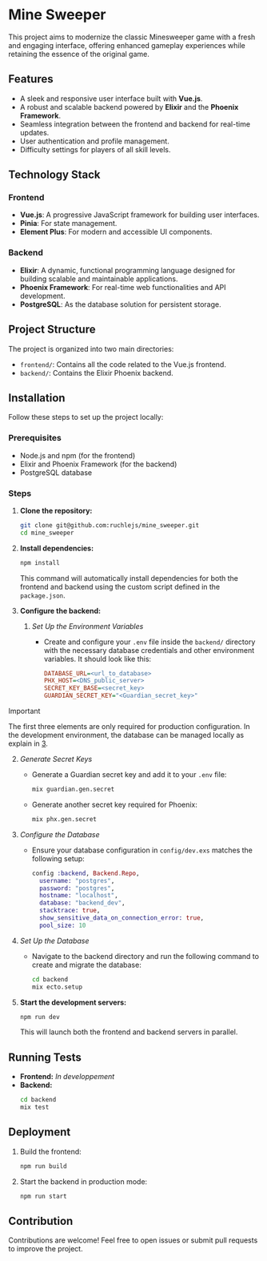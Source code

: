 # Mine Sweeper

This project aims to modernize the classic Minesweeper game with a fresh and engaging interface, offering enhanced gameplay experiences while retaining the essence of the original game.

## Features

- A sleek and responsive user interface built with **Vue.js**.
- A robust and scalable backend powered by **Elixir** and the **Phoenix Framework**.
- Seamless integration between the frontend and backend for real-time updates.
- User authentication and profile management.
- Difficulty settings for players of all skill levels.

## Technology Stack

### Frontend

- **Vue.js**: A progressive JavaScript framework for building user interfaces.
- **Pinia**: For state management.
- **Element Plus**: For modern and accessible UI components.

### Backend

- **Elixir**: A dynamic, functional programming language designed for building scalable and maintainable applications.
- **Phoenix Framework**: For real-time web functionalities and API development.
- **PostgreSQL**: As the database solution for persistent storage.

## Project Structure

The project is organized into two main directories:

- `frontend/`: Contains all the code related to the Vue.js frontend.
- `backend/`: Contains the Elixir Phoenix backend.

## Installation

Follow these steps to set up the project locally:

### Prerequisites

- Node.js and npm (for the frontend)
- Elixir and Phoenix Framework (for the backend)
- PostgreSQL database

### Steps

1. **Clone the repository:**

   ```bash
   git clone git@github.com:ruchlejs/mine_sweeper.git
   cd mine_sweeper
   ```

2. **Install dependencies:**

   ```bash
   npm install
   ```

   This command will automatically install dependencies for both the frontend and backend using the custom script defined in the `package.json`.

3. **Configure the backend:**

   1. _Set Up the Environment Variables_

      - Create and configure your `.env` file inside the `backend/` directory with the necessary database credentials and other environment variables. It should look like this:

        ```ini
        DATABASE_URL=<url_to_database>
        PHX_HOST=<DNS_public_server>
        SECRET_KEY_BASE=<secret_key>
        GUARDIAN_SECRET_KEY="<Guardian_secret_key>"
        ```
> [!IMPORTANT]  
> The first three elements are only required for production configuration. In the development environment, the database can be managed locally as explain in [3](#db).

   2. _Generate Secret Keys_

      - Generate a Guardian secret key and add it to your `.env` file:
        
        ```bash
        mix guardian.gen.secret
        ```
      - Generate another secret key required for Phoenix:
        
        ```bash
        mix phx.gen.secret
        ```
<a id="db"></a>

   3. _Configure the Database_
   
      - Ensure your database configuration in `config/dev.exs` matches the following setup:

        ```elixir
        config :backend, Backend.Repo,
          username: "postgres",
          password: "postgres",
          hostname: "localhost",
          database: "backend_dev",
          stacktrace: true,
          show_sensitive_data_on_connection_error: true,
          pool_size: 10
        ```

   4. _Set Up the Database_
      - Navigate to the backend directory and run the following command to create and migrate the database:
   
        ```bash
        cd backend
        mix ecto.setup
        ```

4. **Start the development servers:**
   ```bash
   npm run dev
   ```
   This will launch both the frontend and backend servers in parallel.

## Running Tests

- **Frontend:**
  <!-- ```bash
  npm run test --prefix frontend
  ``` -->
  _In developpement_
- **Backend:**
  ```bash
  cd backend
  mix test
  ```

## Deployment

1. Build the frontend:
   
   ```bash
   npm run build
   ```
2. Start the backend in production mode:
   
   ```bash
   npm run start
   ```

## Contribution

Contributions are welcome! Feel free to open issues or submit pull requests to improve the project.
